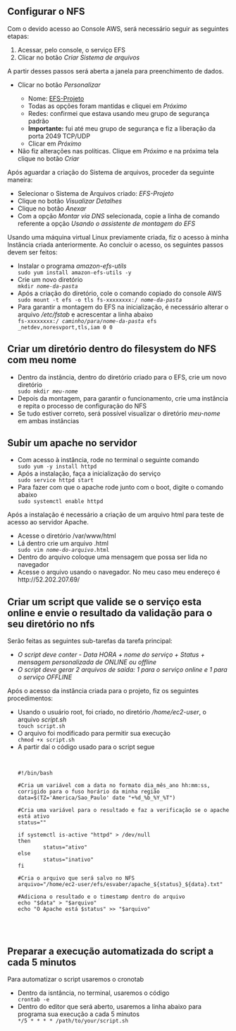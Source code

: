 ## Configurar o NFS
<p>Com o devido acesso ao Console AWS, será necessário seguir as seguintes etapas:</p>
<ol>
  <li>Acessar, pelo console, o serviço EFS</li>
  <li>Clicar no botão <i>Criar Sistema de arquivos</i></li>
</ol>
A partir desses passos será aberta a janela para preenchimento de dados.
<ul>
  <li>Clicar no botão <i>Personalizar</i></li>
  <ul>
    <li>Nome: <ins>EFS-Projeto</ins></li>
    <li>Todas as opções foram mantidas e cliquei em <i>Próximo</i></li>
    <li>Redes: confirmei que estava usando meu grupo de segurança padrão</li>    
    <li><b>Importante:</b> fui até meu grupo de segurança e fiz a liberação da porta 2049 TCP/UDP</li>
    <li>Clicar em <i>Próximo</i></li>
  </ul>
  <li>Não fiz alterações nas políticas. Clique em <i>Próximo</i> e na próxima tela clique no botão <i>Criar</i></li>
</ul>
Após aguardar a criação do Sistema de arquivos, proceder da seguinte maneira:
<ul>
  <li>Selecionar o Sistema de Arquivos criado: <i>EFS-Projeto</i></li>
  <li>Clique no botão <i>Visualizar Detalhes</i></li>
  <li>Clique no botão <i>Anexar</i></li>
  <li>Com a opção <i>Montar via DNS</i> selecionada, copie a linha de comando referente a opção <i>Usando o assistente de montagem do EFS</i> </li>
</ul>
Usando uma máquina virtual Linux previamente criada, fiz o acesso à minha Instância criada anteriormente.
Ao concluir o acesso, os seguintes passos devem ser feitos:
<ul>
  <li>Instalar o programa <i>amazon-efs-utils</i></li>
  <code>sudo yum install amazon-efs-utils -y</code>
  <li>Crie um novo diretório</li>
  <code>mkdir <i>nome-da-pasta</i></code>
  <li>Após a criação do diretório, cole o comando copiado do console AWS</li>
  <code>sudo mount -t efs -o tls fs-xxxxxxxx:/ <i>nome-da-pasta</i></code>
  <li>Para garantir a montagem do EFS na inicialização, é necessário alterar o arquivo <i>/etc/fstab</i> e acrescentar a linha abaixo</li>
  <code>fs-xxxxxxxx:/ <i>caminho/para/nome-da-pasta</i> efs _netdev,noresvport,tls,iam 0 0</code>
</ul>

## Criar um diretório dentro do filesystem do NFS com meu nome
<ul>
  <li>Dentro da instância, dentro do diretório criado para o EFS, crie um novo diretório</li>
  <code>sudo mkdir <i>meu-nome</i></code>
  <li>Depois da montagem, para garantir o funcionamento, crie uma instância e repita o processo de configuração do NFS</li>
  <li>Se tudo estiver correto, será possível visualizar o diretório <i>meu-nome</i> em ambas instâncias</li>
</ul>

## Subir um apache no servidor
<ul>
  <li>Com acesso à instância, rode no terminal o seguinte comando</li>
  <code>sudo yum -y install httpd</code>
  <li>Após a instalação, faça a inicialização do serviço</li>
  <code>sudo service httpd start</code>
  <li>Para fazer com que o apache rode junto com o boot, digite o comando abaixo</li>
  <code>sudo systemctl enable httpd</code>
</ul>
Após a instalação é necessário a criação de um arquivo html para teste de acesso ao servidor Apache.
<ul>
  <li>Acesse o diretório /var/www/html</li>
  <li>Lá dentro crie um arquivo .html</li>
  <code>sudo vim <i>nome-do-arquivo</i>.html</code>
  <li>Dentro do arquivo coloque uma mensagem que possa ser lida no navegador</li>
  <li>Acesse o arquivo usando o navegador. No meu caso meu endereço é http://52.202.207.69/</li>
</ul>

## Criar um script que valide se o serviço esta online e envie o resultado da validação para o seu diretório no nfs
<p>Serão feitas as seguintes sub-tarefas da tarefa principal:</p>
<ul>
  <i><li>O script deve conter - Data HORA + nome do serviço + Status + mensagem personalizada de ONLINE ou offline</li></i>
  <i><li>O script deve gerar 2 arquivos de saida: 1 para o serviço online e 1 para o serviço OFFLINE</li></i>
</ul>

Após o acesso da instância criada para o projeto, fiz os seguintes procedimentos:
<ul>
  <li>Usando o usuário root, foi criado, no diretório <i>/home/ec2-user</i>, o arquivo <i>script.sh</i></li>
  <code>touch script.sh</code>
  <li>O arquivo foi modificado para permitir sua execução</li>
  <code>chmod +x script.sh</code>
  <li>A partir daí o código usado para o script segue</li>
  <pre>
    
    #!/bin/bash

    #Cria um variável com a data no formato dia_mês_ano hh:mm:ss, corrigido para o fuso horário da minha região
    data=$(TZ='America/Sao_Paulo' date "+%d_%b_%Y_%T")
    
    #Cria uma variável para o resultado e faz a verificação se o apache está ativo
    status=""
    
    if systemctl is-active "httpd" > /dev/null
    then
            status="ativo"
    else
            status="inativo"
    fi
    
    #Cria o arquivo que será salvo no NFS
    arquivo="/home/ec2-user/efs/esvaber/apache_${status}_${data}.txt"
    
    #Adiciona o resultado e o timestamp dentro do arquivo
    echo "$data" > "$arquivo"
    echo "O Apache está $status" >> "$arquivo"

  </pre>
</ul>

## Preparar a execução automatizada do script a cada 5 minutos

<p>Para automatizar o script usaremos o cronotab</p>
<ul>
  <li>Dentro da isntância, no terminal, usaremos o código</li>
  <code>crontab -e</code>
  <li>Dentro do editor que será aberto, usaremos a linha abaixo para programa sua execução a cada 5 minutos</li>
  <code>*/5 * * * * /path/to/your/script.sh</code>
</ul>
